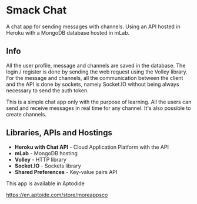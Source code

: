 # Smack Chat

A chat app for sending messages with channels. Using an API hosted in Heroku with a MongoDB database hosted in mLab.

## Info

All the user profile, message and channels are saved in the database. The login / register is done by sending the web request using the Volley library. For the message and channels, all the communication between the client and the API is done by sockets, namely Socket.IO without being always necessary to send the auth token.

This is a simple chat app only with the purpose of learning. All the users can send and receive messages in real time for any channel. It's also possible to create channels.

## Libraries, APIs and Hostings

+ **Heroku with Chat API** - Cloud Application Platform with the API
+ **mLab** - MongoDB hosting
+ **Volley** - HTTP library
+ **Socket.IO** - Sockets library
+ **Shared Preferences** - Key-value pairs API 

This app is available in 
Aptodide

https://en.aptoide.com/store/moreappsco
